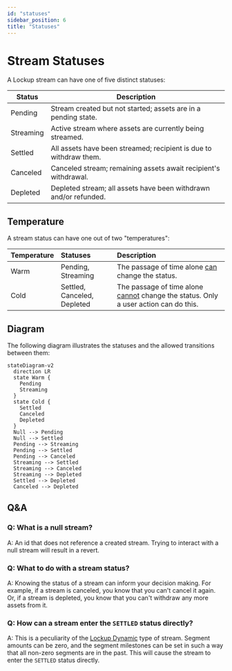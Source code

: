 ```yaml
---
id: "statuses"
sidebar_position: 6
title: "Statuses"
---
```


# Stream Statuses

A Lockup stream can have one of five distinct statuses:

| Status    | Description                                                       |
| --------- | ----------------------------------------------------------------- |
| Pending   | Stream created but not started; assets are in a pending state.    |
| Streaming | Active stream where assets are currently being streamed.          |
| Settled   | All assets have been streamed; recipient is due to withdraw them. |
| Canceled  | Canceled stream; remaining assets await recipient's withdrawal.   |
| Depleted  | Depleted stream; all assets have been withdrawn and/or refunded.  |

## Temperature

A stream status can have one out of two "temperatures":

| Temperature | Statuses                    | Description                                                                                    |
| :---------- | :-------------------------- | :--------------------------------------------------------------------------------------------- |
| Warm        | Pending, Streaming          | The passage of time alone <ins>can</ins> change the status.                                    |
| Cold        | Settled, Canceled, Depleted | The passage of time alone <ins>cannot</ins> change the status. Only a user action can do this. |

## Diagram

The following diagram illustrates the statuses and the allowed transitions between them:

```mermaid
stateDiagram-v2
  direction LR
  state Warm {
    Pending
    Streaming
  }
  state Cold {
    Settled
    Canceled
    Depleted
  }
  Null --> Pending
  Null --> Settled
  Pending --> Streaming
  Pending --> Settled
  Pending --> Canceled
  Streaming --> Settled
  Streaming --> Canceled
  Streaming --> Depleted
  Settled --> Depleted
  Canceled --> Depleted
```

## Q&A

### Q: What is a null stream?

A: An id that does not reference a created stream. Trying to interact with a null stream will result in a revert.

### Q: What to do with a stream status?

A: Knowing the status of a stream can inform your decision making. For example, if a stream is canceled, you know that
you can't cancel it again. Or, if a stream is depleted, you know that you can't withdraw any more assets from it.

### Q: How can a stream enter the `SETTLED` status directly?

A: This is a peculiarity of the [Lockup Dynamic](/concepts/lockup/stream-types#lockup-dynamic) type of stream. Segment
amounts can be zero, and the segment milestones can be set in such a way that all non-zero segments are in the past.
This will cause the stream to enter the `SETTLED` status directly.
